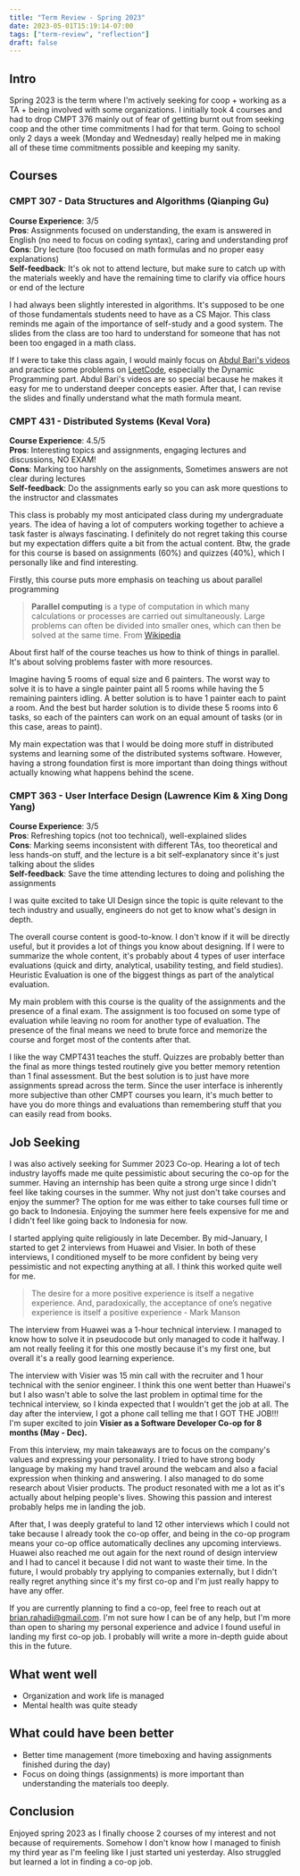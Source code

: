 ```yaml
---
title: "Term Review - Spring 2023"
date: 2023-05-01T15:19:14-07:00
tags: ["term-review", "reflection"]
draft: false
---
```

## Intro
Spring 2023 is the term where I'm actively seeking for coop + working as a TA + being involved with some organizations. I initially took 4 courses and had to drop CMPT 376 mainly out of fear of getting burnt out from seeking coop and the other time commitments I had for that term. Going to school only 2 days a week (Monday and Wednesday) really helped me in making all of these time commitments possible and keeping my sanity.

## Courses
### CMPT 307 - Data Structures and Algorithms (Qianping Gu)
**Course Experience**: 3/5<br>
**Pros**: Assignments focused on understanding, the exam is answered in English (no need to focus on coding syntax), caring and understanding prof <br>
**Cons**: Dry lecture (too focused on math formulas and no proper easy explanations)<br>
**Self-feedback**: It's ok not to attend lecture, but make sure to catch up with the materials weekly and have the remaining time to clarify via office hours or end of the lecture<br>

I had always been slightly interested in algorithms. It's supposed to be one of those fundamentals students need to have as a CS Major. This class reminds me again of the importance of self-study and a good system. The slides from the class are too hard to understand for someone that has not been too engaged in a math class.

If I were to take this class again, I would mainly focus on [Abdul Bari's videos](https://www.youtube.com/@abdul_bari) and practice some problems on [LeetCode](https://leetcode.com/), especially the Dynamic Programming part. Abdul Bari's videos are so special because he makes it easy for me to understand deeper concepts easier. After that, I can revise the slides and finally understand what the math formula meant.

### CMPT 431 - Distributed Systems (Keval Vora)
**Course Experience**: 4.5/5<br>
**Pros**: Interesting topics and assignments, engaging lectures and discussions, NO EXAM!<br>
**Cons**: Marking too harshly on the assignments, Sometimes answers are not clear during lectures<br>
**Self-feedback**: Do the assignments early so you can ask more questions to the instructor and classmates<br>

This class is probably my most anticipated class during my undergraduate years. The idea of having a lot of computers working together to achieve a task faster is always fascinating. I definitely do not regret taking this course but my expectation differs quite a bit from the actual content. Btw, the grade for this course is based on assignments (60%) and quizzes (40%), which I personally like and find interesting.

Firstly, this course puts more emphasis on teaching us about parallel programming

>  **Parallel computing** is a type of computation in which many calculations or processes are carried out simultaneously. Large problems can often be divided into smaller ones, which can then be solved at the same time.
From [Wikipedia](https://en.wikipedia.org/wiki/Parallel_computing)

About first half of the course teaches us how to think of things in parallel. It's about solving problems faster with more resources.

Imagine having 5 rooms of equal size and 6 painters. The worst way to solve it is to have a single painter paint all 5 rooms while having the 5 remaining painters idling. A better solution is to have 1 painter each to paint a room. And the best but harder solution is to divide these 5 rooms into 6 tasks, so each of the painters can work on an equal amount of tasks (or in this case, areas to paint).

My main expectation was that I would be doing more stuff in distributed systems and learning some of the distributed systems software. However, having a strong foundation first is more important than doing things without actually knowing what happens behind the scene. 

### CMPT 363 - User Interface Design (Lawrence Kim & Xing Dong Yang)
**Course Experience**: 3/5<br>
**Pros**: Refreshing topics (not too technical), well-explained slides<br>
**Cons**: Marking seems inconsistent with different TAs, too theoretical and less hands-on stuff, and the lecture is a bit self-explanatory since it's just talking about the slides<br>
**Self-feedback**: Save the time attending lectures to doing and polishing the assignments<br>

I was quite excited to take UI Design since the topic is quite relevant to the tech industry and usually, engineers do not get to know what's design in depth.

The overall course content is good-to-know. I don't know if it will be directly useful, but it provides a lot of things you know about designing. If I were to summarize the whole content, it's probably about 4 types of user interface evaluations (quick and dirty, analytical, usability testing, and field studies). Heuristic Evaluation is one of the biggest things as part of the analytical evaluation.

My main problem with this course is the quality of the assignments and the presence of a final exam. The assignment is too focused on some type of evaluation while leaving no room for another type of evaluation. The presence of the final means we need to brute force and memorize the course and forget most of the contents after that. 

I like the way CMPT431 teaches the stuff. Quizzes are probably better than the final as more things tested routinely give you better memory retention than 1 final assessment. But the best solution is to just have more assignments spread across the term. Since the user interface is inherently more subjective than other CMPT courses you learn, it's much better to have you do more things and evaluations than remembering stuff that you can easily read from books.

## Job Seeking
I was also actively seeking for Summer 2023 Co-op. Hearing a lot of tech industry layoffs made me quite pessimistic about securing the co-op for the summer. Having an internship has been quite a strong urge since I didn't feel like taking courses in the summer. Why not just don't take courses and enjoy the summer? The option for me was either to take courses full time or go back to Indonesia. Enjoying the summer here feels expensive for me and I didn't feel like going back to Indonesia for now.

I started applying quite religiously in late December. By mid-January, I started to get 2 interviews from Huawei and Visier. In both of these interviews, I conditioned myself to be more confident by being very pessimistic and not expecting anything at all. I think this worked quite well for me.

> The desire for a more positive experience is itself a negative experience. And, paradoxically, the acceptance of one’s negative experience is itself a positive experience - Mark Manson

The interview from Huawei was a 1-hour technical interview. I managed to know how to solve it in pseudocode but only managed to code it halfway. I am not really feeling it for this one mostly because it's my first one, but overall it's a really good learning experience.

The interview with Visier was 15 min call with the recruiter and 1 hour technical with the senior engineer. I think this one went better than Huawei's but I also wasn't able to solve the last problem in optimal time for the technical interview, so I kinda expected that I wouldn't get the job at all. The day after the interview, I got a phone call telling me that I GOT THE JOB!!! I'm super excited to join **Visier as a Software Developer Co-op for 8 months (May - Dec).**

From this interview, my main takeaways are to focus on the company's values and expressing your personality. I tried to have strong body language by making my hand travel around the webcam and also a facial expression when thinking and answering. I also managed to do some research about Visier products. The product resonated with me a lot as it's actually about helping people's lives. Showing this passion and interest probably helps me in landing the job.

After that, I was deeply grateful to land 12 other interviews which I could not take because I already took the co-op offer, and being in the co-op program means your co-op office automatically declines any upcoming interviews. Huawei also reached me out again for the next round of design interview and I had to cancel it because I did not want to waste their time. In the future, I would probably try applying to companies externally, but I didn't really regret anything since it's my first co-op and I'm just really happy to have any offer.

If you are currently planning to find a co-op, feel free to reach out at brian.rahadi@gmail.com. I'm not sure how I can be of any help, but I'm more than open to sharing my personal experience and advice I found useful in landing my first co-op job. I probably will write a more in-depth guide about this in the future.

## What went well
- Organization and work life is managed
- Mental health was quite steady

## What could have been better
- Better time management (more timeboxing and having assignments finished during the day)
- Focus on doing things (assignments) is more important than understanding the materials too deeply.

## Conclusion
Enjoyed spring 2023 as I finally choose 2 courses of my interest and not because of requirements. Somehow I don't know how I managed to finish my third year as I'm feeling like I just started uni yesterday. Also struggled but learned a lot in finding a co-op job.